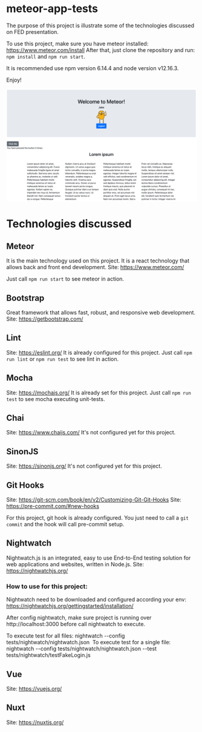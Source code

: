 # meteor-app-tests
 
The purpose of this project is illustrate some of the technologies discussed on FED presentation.

To use this project, make sure you have meteor installed: https://www.meteor.com/install
After that, just clone the repository and run: `npm install` and `npm run start`.

It is recommended use npm version 6.14.4 and node version v12.16.3.

Enjoy!

![alt text](https://github.com/fabio-franco/meteor-app-tests-example/blob/master/assets/app-screenshot.png)

# Technologies discussed

## Meteor
It is the main technology used on this project. It is a react technology that allows back and front end development.
Site: https://www.meteor.com/

Just call `npm run start` to see meteor in action.

## Bootstrap
Great framework that allows fast, robust, and responsive web development.
Site: https://getbootstrap.com/

## Lint
Site: https://eslint.org/
It is already configured for this project. Just call `npm run lint` or `npm run test` to see lint in action.

## Mocha
Site: https://mochajs.org/
It is already set for this project. Just call `npm run test` to see mocha executing unit-tests.

## Chai
Site: https://www.chaijs.com/
It's not configured yet for this project.

## SinonJS
Site: https://sinonjs.org/
It's not configured yet for this project.

## Git Hooks

Site: https://git-scm.com/book/en/v2/Customizing-Git-Git-Hooks
Site: https://pre-commit.com/#new-hooks

For this project, git hook is already configured. You just need to call a `git commit` and the hook will call pre-commit setup.

## Nightwatch
Nightwatch.js is an integrated, easy to use End-to-End testing solution for web applications and websites, written in Node.js.
Site: https://nightwatchjs.org/

### How to use for this project: 

Nightwatch need to be downloaded and configured according your env: https://nightwatchjs.org/gettingstarted/installation/

After config nightwatch, make sure project is running over http://localhost:3000 before call nightwatch to execute.

To execute test for all files: nightwatch --config tests/nightwatch/nightwatch.json 
To execute test for a single file: nightwatch --config tests/nightwatch/nightwatch.json --test tests/nightwatch/testFakeLogin.js 

## Vue
Site: https://vuejs.org/

## Nuxt
Site: https://nuxtjs.org/
